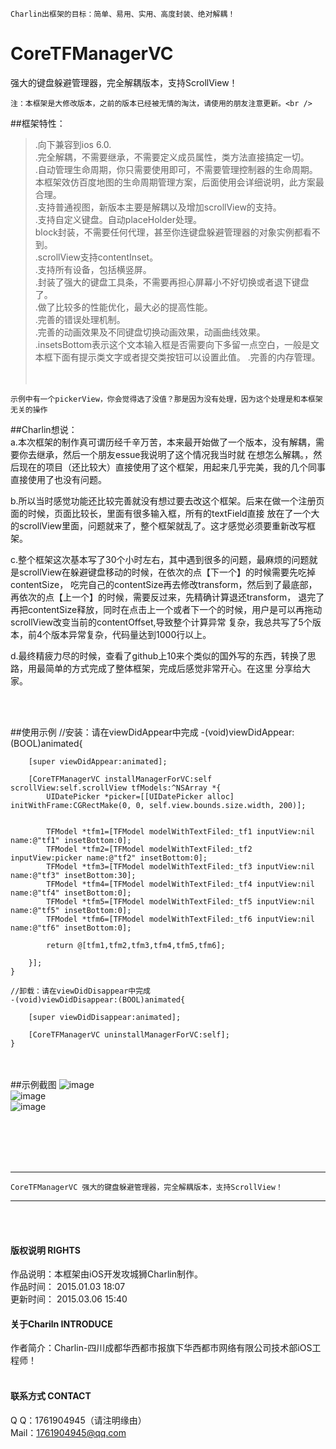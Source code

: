 
    Charlin出框架的目标：简单、易用、实用、高度封装、绝对解耦！

# CoreTFManagerVC
强大的键盘躲避管理器，完全解耦版本，支持ScrollView！<br />

    注：本框架是大修改版本，之前的版本已经被无情的淘汰，请使用的朋友注意更新。<br />



##框架特性：<br />
>.向下兼容到ios 6.0.<br />
>.完全解耦，不需要继承，不需要定义成员属性，类方法直接搞定一切。<br />
>.自动管理生命周期，你只需要使用即可，不需要管理控制器的生命周期。本框架效仿百度地图的生命周期管理方案，后面使用会详细说明，此方案最合理。<br />
>.支持普通视图，新版本主要是解耦以及增加scrollView的支持。<br />
>.支持自定义键盘。自动placeHolder处理。<br />
>block封装，不需要任何代理，甚至你连键盘躲避管理器的对象实例都看不到。<br />
>.scrollView支持contentInset。<br />
>.支持所有设备，包括横竖屏。<br />
>.封装了强大的键盘工具条，不需要再担心屏幕小不好切换或者退下键盘了。<br />
>.做了比较多的性能优化，最大必的提高性能。<br />
>.完善的错误处理机制。<br />
>.完善的动画效果及不同键盘切换动画效果，动画曲线效果。<br />
>.insetsBottom表示这个文本输入框是否需要向下多留一点空白，一般是文本框下面有提示类文字或者提交类按钮可以设置此值。
>.完善的内存管理。<br /><br /><br />


    示例中有一个pickerView，你会觉得选了没值？那是因为没有处理，因为这个处理是和本框架无关的操作


##Charlin想说：<br />
a.本次框架的制作真可谓历经千辛万苦，本来最开始做了一个版本，没有解耦，需要你去继承，然后一个朋友essue我说明了这个情况我当时就
在想怎么解耦。，然后现在的项目（还比较大）直接使用了这个框架，用起来几乎完美，我的几个同事直接使用了也没有问题。

b.所以当时感觉功能还比较完善就没有想过要去改这个框架。后来在做一个注册页面的时候，页面比较长，里面有很多输入框，所有的textField直接
放在了一个大的scrollView里面，问题就来了，整个框架就乱了。这才感觉必须要重新改写框架。

c.整个框架这次基本写了30个小时左右，其中遇到很多的问题，最麻烦的问题就是scrollView在躲避键盘移动的时候，在依次的点【下一个】的时候需要先吃掉contentSize，
吃完自己的contentSize再去修改transform，然后到了最底部，再依次的点【上一个】的时候，需要反过来，先精确计算退还transform，
退完了再把contentSize释放，同时在点击上一个或者下一个的时候，用户是可以再拖动scrollView改变当前的contentOffset,导致整个计算异常
复杂，我总共写了5个版本，前4个版本异常复杂，代码量达到1000行以上。

d.最终精疲力尽的时候，查看了github上10来个类似的国外写的东西，转换了思路，用最简单的方式完成了整体框架，完成后感觉非常开心。在这里
分享给大家。



<br /><br />

##使用示例
    //安装：请在viewDidAppear中完成
    -(void)viewDidAppear:(BOOL)animated{
    
        [super viewDidAppear:animated];
    
        [CoreTFManagerVC installManagerForVC:self scrollView:self.scrollView tfModels:^NSArray *{
            UIDatePicker *picker=[[UIDatePicker alloc] initWithFrame:CGRectMake(0, 0, self.view.bounds.size.width, 200)];
    
            
            TFModel *tfm1=[TFModel modelWithTextFiled:_tf1 inputView:nil name:@"tf1" insetBottom:0];
            TFModel *tfm2=[TFModel modelWithTextFiled:_tf2 inputView:picker name:@"tf2" insetBottom:0];
            TFModel *tfm3=[TFModel modelWithTextFiled:_tf3 inputView:nil name:@"tf3" insetBottom:30];
            TFModel *tfm4=[TFModel modelWithTextFiled:_tf4 inputView:nil name:@"tf4" insetBottom:0];
            TFModel *tfm5=[TFModel modelWithTextFiled:_tf5 inputView:nil name:@"tf5" insetBottom:0];
            TFModel *tfm6=[TFModel modelWithTextFiled:_tf6 inputView:nil name:@"tf6" insetBottom:0];
            
            return @[tfm1,tfm2,tfm3,tfm4,tfm5,tfm6];
        
        }];
    }
  
    //卸载：请在viewDidDisappear中完成
    -(void)viewDidDisappear:(BOOL)animated{
        
        [super viewDidDisappear:animated];
        
        [CoreTFManagerVC uninstallManagerForVC:self];
    }
  
  <br /><br />
##示例截图
![image](./CoreTFManagerVC/Cut/1.png)<br />
![image](./CoreTFManagerVC/Cut/2.png)<br />
![image](./CoreTFManagerVC/Cut/3.png)<br />
<br /><br />
  
  


<br /><br />

-----
    CoreTFManagerVC 强大的键盘躲避管理器，完全解耦版本，支持ScrollView！
-----

<br /><br />




#### 版权说明 RIGHTS <br />
作品说明：本框架由iOS开发攻城狮Charlin制作。<br />
作品时间： 2015.01.03 18:07<br />
更新时间： 2015.03.06 15:40
#### 关于Chariln INTRODUCE <br />
作者简介：Charlin-四川成都华西都市报旗下华西都市网络有限公司技术部iOS工程师！<br /><br />


#### 联系方式 CONTACT <br />
Q    Q：1761904945（请注明缘由）<br />
Mail：1761904945@qq.com<br />

